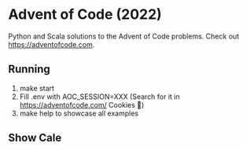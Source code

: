 # Advent of Code (2022)
Python and Scala solutions to the Advent of Code problems.
Check out https://adventofcode.com.

## Running

1. make start
2. Fill .env with AOC_SESSION=XXX (Search for it in https://adventofcode.com/ Cookies 🍪)
3. make help to showcase all examples


## Show Cale